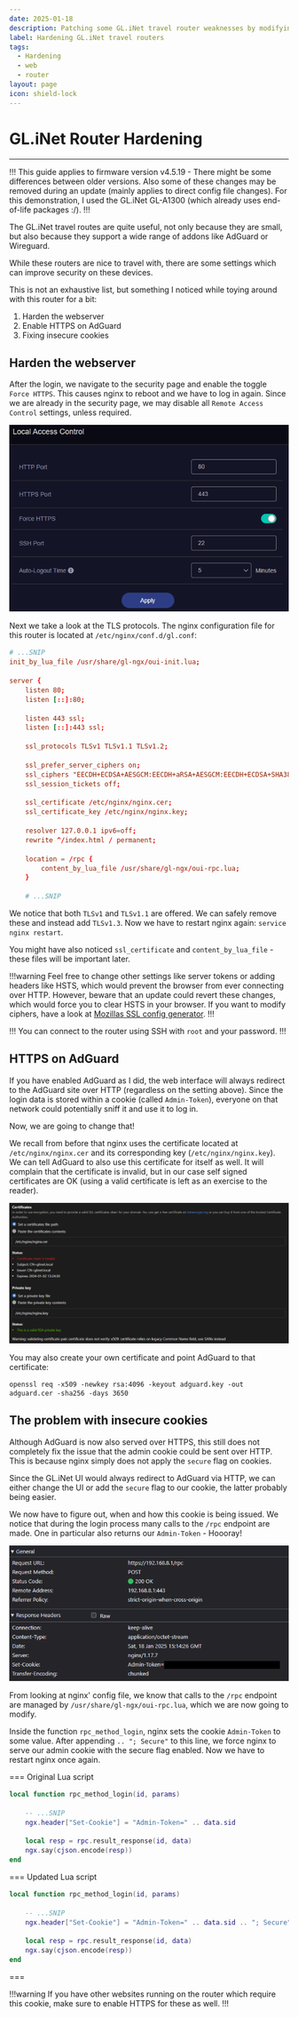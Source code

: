 ```yaml
---
date: 2025-01-18
description: Patching some GL.iNet travel router weaknesses by modifying ngnix configurations, fixing lua scripts and enabling HTTPS on AdGuard.
label: Hardening GL.iNet travel routers
tags:
  - Hardening
  - web
  - router
layout: page
icon: shield-lock
---
```


# GL.iNet Router Hardening
---
!!!
This guide applies to firmware version v4.5.19 - There might be some differences between older versions. Also some of these changes may be removed during an update (mainly applies to direct config file changes). For this demonstration, I used the GL.iNet GL-A1300 (which already uses end-of-life packages :/).
!!!

The GL.iNet travel routes are quite useful, not only because they are small, but also because they support a wide range of addons like AdGuard or Wireguard. 

While these routers are nice to travel with, there are some settings which can improve security on these devices.

This is not an exhaustive list, but something I noticed while toying around with this router for a bit:
1. Harden the webserver
2. Enable HTTPS on AdGuard
3. Fixing insecure cookies

## Harden the webserver
After the login, we navigate to the security page and enable the toggle `Force HTTPS`. This causes nginx to reboot and we have to log in again. Since we are already in the security page, we may disable all `Remote Access Control` settings, unless required.

![Forcing HTTPS](../assets/glinet_force_https.png)

Next we take a look at the TLS protocols. The nginx configuration file for this router is located at `/etc/nginx/conf.d/gl.conf`:

```conf #11 ./gl.conf
# ...SNIP
init_by_lua_file /usr/share/gl-ngx/oui-init.lua;

server {
	listen 80;
    listen [::]:80;
    
    listen 443 ssl;
    listen [::]:443 ssl;
    
    ssl_protocols TLSv1 TLSv1.1 TLSv1.2;
    
    ssl_prefer_server_ciphers on;
    ssl_ciphers "EECDH+ECDSA+AESGCM:EECDH+aRSA+AESGCM:EECDH+ECDSA+SHA384:EECDH+ECDSA+SHA256:EECDH+aRSA+SHA384:EECDH+aRSA+SHA256:EECDH:DHE+AESGCM:DHE:!
    ssl_session_tickets off;
    
    ssl_certificate /etc/nginx/nginx.cer;
    ssl_certificate_key /etc/nginx/nginx.key;
    
    resolver 127.0.0.1 ipv6=off;
    rewrite ^/index.html / permanent;
    
    location = /rpc {
        content_by_lua_file /usr/share/gl-ngx/oui-rpc.lua;
    }
	
	# ...SNIP
```

We notice that both `TLSv1` and `TLSv1.1` are offered. We can safely remove these and instead add `TLSv1.3`. Now we have to restart nginx again: `service nginx restart`.

You might have also noticed `ssl_certificate` and `content_by_lua_file` - these files will be important later.

!!!warning
Feel free to change other settings like server tokens or adding headers like HSTS, which would prevent the browser from ever connecting over HTTP. However, beware that an update could revert these changes, which would force you to clear HSTS in your browser. If you want to modify  ciphers, have a look at [Mozillas SSL config generator](https://ssl-config.mozilla.org/#server=nginx&version=1.17.7&config=intermediate&openssl=1.1.1m&hsts=false&ocsp=false&guideline=5.7).
!!!

!!!
You can connect to the router using SSH with `root` and your password.
!!!

## HTTPS on AdGuard

If you have enabled AdGuard as I did, the web interface will always redirect to the AdGuard site over HTTP (regardless on the setting above). Since the login data is stored within a cookie (called `Admin-Token`), everyone on that network could potentially sniff it and use it to log in.

Now, we are going to change that!

We recall from before that nginx uses the certificate located at `/etc/nginx/nginx.cer` and its corresponding key (`/etc/nginx/nginx.key`). We can tell AdGuard to also use this certificate for itself as well. It will complain that the certificate is invalid, but in our case self signed certificates are OK (using a valid certificate is left as an exercise to the reader).

![Importing certificates](../assets/glinet_adguard_certificates.png)

You may also create your own certificate and point AdGuard to that certificate:

```shell
openssl req -x509 -newkey rsa:4096 -keyout adguard.key -out adguard.cer -sha256 -days 3650
```

## The problem with insecure cookies
Although AdGuard is now also served over HTTPS, this still does not completely fix the issue that the admin cookie could be sent over HTTP. This is because nginx simply does not apply the `secure` flag on cookies.

Since the GL.iNet UI would always redirect to AdGuard via HTTP, we can either change the UI or add the `secure` flag to our cookie, the latter probably being easier. 

We now have to figure out, when and how this cookie is being issued. We notice that during the login process many calls to the `/rpc` endpoint are made. One in particular also returns our `Admin-Token` - Hoooray!

![Issued admin cookie](../assets/glinet_capture_login.png)

From looking at nginx' config file, we know that calls to the `/rpc` endpoint are managed by `/usr/share/gl-ngx/oui-rpc.lua`, which we are now going to modify.

Inside the function `rpc_method_login`, nginx sets the cookie `Admin-Token` to some value. After appending `.. "; Secure"` to this line, we force nginx to serve our admin cookie with the secure flag enabled. Now we have to restart nginx once again.

=== Original Lua script
```lua #4
local function rpc_method_login(id, params)
	
    -- ...SNIP
    ngx.header["Set-Cookie"] = "Admin-Token=" .. data.sid
    
    local resp = rpc.result_response(id, data)
    ngx.say(cjson.encode(resp))
end
```
=== Updated Lua script
```lua #4
local function rpc_method_login(id, params)
	
    -- ...SNIP
    ngx.header["Set-Cookie"] = "Admin-Token=" .. data.sid .. "; Secure"
    
    local resp = rpc.result_response(id, data)
    ngx.say(cjson.encode(resp))
end
```
===

!!!warning
If you have other websites running on the router which require this cookie, make sure to enable HTTPS for these as well.
!!!